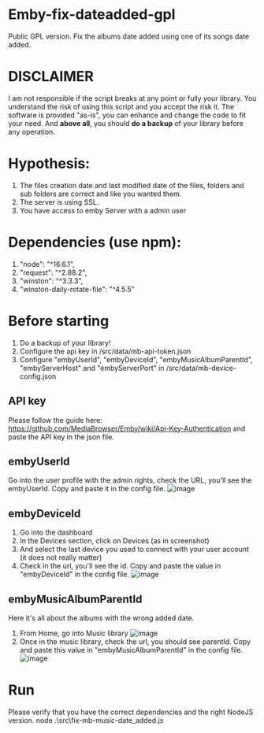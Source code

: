 # Emby-fix-dateadded-gpl
Public GPL version. Fix the albums date added using one of its songs date added.

# DISCLAIMER
I am not responsible if the script breaks at any point or fully your library. You understand the risk of using this script and you accept the risk it.
The software is provided "as-is", you can enhance and change the code to fit your need.
And **above all**, you should **do a backup** of your library before any operation.

# Hypothesis:
  1. The files creation date and last modified date of the files, folders and sub folders are correct and like you wanted them.
  2. The server is using SSL.
  3. You have access to emby Server with a admin user
  
# Dependencies (use npm):
1. "node": "^16.6.1",
2. "request": "^2.88.2",
3. "winston": "^3.3.3",
4. "winston-daily-rotate-file": "^4.5.5"

# Before starting
1. Do a backup of your library!
2. Configure the api key in /src/data/mb-api-token.json
3. Configure "embyUserId", "embyDeviceId", "embyMusicAlbumParentId", "embyServerHost" and "embyServerPort" in /src/data/mb-device-config.json

## API key
Please follow the guide here: https://github.com/MediaBrowser/Emby/wiki/Api-Key-Authentication and paste the API key in the json file.

## embyUserId
Go into the user profile with the admin rights, check the URL, you'll see the embyUserId. Copy and paste it in the config file.
![image](https://user-images.githubusercontent.com/6174175/129602888-fd707862-3f0a-41be-bb46-46ab1fc86a4c.png)


## embyDeviceId
1. Go into the dashboard
2. In the Devices section, click on Devices (as in screenshot)
3. And select the last device you used to connect with your user account (it does not really matter)
4. Check in the url, you'll see the id. Copy and paste the value in "embyDeviceId" in the config file.
![image](https://user-images.githubusercontent.com/6174175/129601418-044b7076-4c96-4571-a8aa-5e0ab9fd5400.png)

## embyMusicAlbumParentId
Here it's all about the albums with the wrong added date.
1. From Home, go into Music library
![image](https://user-images.githubusercontent.com/6174175/129601648-5cf32abd-ea73-44d1-a1f5-e107b907c998.png)
2. Once in the music library, check the url, you should see parentId. Copy and paste this value in "embyMusicAlbumParentId" in the config file.
![image](https://user-images.githubusercontent.com/6174175/129602289-dc326142-e8ca-4d0b-a50a-51df0e248f3d.png)

# Run
Please verify that you have the correct dependencies and the right NodeJS version.
node .\src\fix-mb-music-date_added.js
